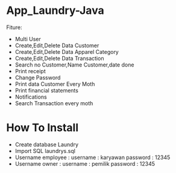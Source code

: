 # App_Laundry-Java

Fiture:
- Multi User
- Create,Edit,Delete Data Customer
- Create,Edit,Delete Data Apparel Category
- Create,Edit,Delete Data Transaction
- Search no Customer,Name Customer,date done
- Print receipt
- Change Password
- Print data Customer Every Moth
- Print financial statements
- Notifications
- Search Transaction every moth

# How To Install 
-  Create database Laundry 
- Import SQL laundrys.sql
- Username employee :
  username : karyawan
  password : 12345
- Username owner :
  username : pemilik
  password : 12345


